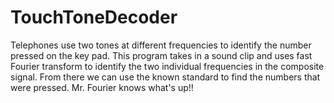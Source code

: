 # TouchToneDecoder
Telephones use two tones at different frequencies to identify the number pressed on the key pad. This program takes in a sound clip and uses fast Fourier transform to identify the two individual frequencies in the composite signal. From there we can use the known standard to find the numbers that were pressed. Mr. Fourier knows what's up!!
